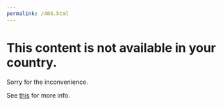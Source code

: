 ```yaml
---
permalink: /404.html
---
```



# This content is not available in your country.
Sorry for the inconvenience.

See [this](https://xkcd.com/1969/) for more info.
